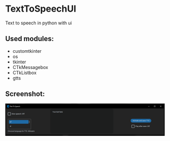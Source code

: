 # TextToSpeechUI
Text to speech in python with ui

## Used modules:
- customtkinter
- os
- tkinter
- CTkMessagebox
- CTkListbox
- gtts

## Screenshot:
![Program screenshot](https://github.com/KiTant/TextToSpeechUI/blob/main/ScreenshotOfProgram.PNG)
